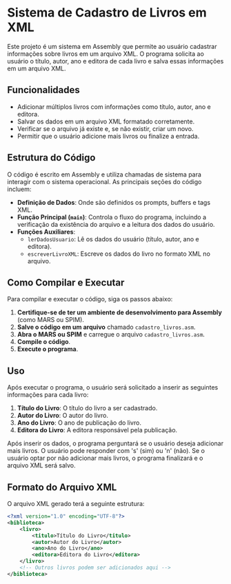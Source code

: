 # Sistema de Cadastro de Livros em XML

Este projeto é um sistema em Assembly que permite ao usuário cadastrar informações sobre livros em um arquivo XML. O programa solicita ao usuário o título, autor, ano e editora de cada livro e salva essas informações em um arquivo XML.

## Funcionalidades

- Adicionar múltiplos livros com informações como título, autor, ano e editora.
- Salvar os dados em um arquivo XML formatado corretamente.
- Verificar se o arquivo já existe e, se não existir, criar um novo.
- Permitir que o usuário adicione mais livros ou finalize a entrada.

## Estrutura do Código

O código é escrito em Assembly e utiliza chamadas de sistema para interagir com o sistema operacional. As principais seções do código incluem:

- **Definição de Dados**: Onde são definidos os prompts, buffers e tags XML.
- **Função Principal (`main`)**: Controla o fluxo do programa, incluindo a verificação da existência do arquivo e a leitura dos dados do usuário.
- **Funções Auxiliares**:
  - `lerDadosUsuario`: Lê os dados do usuário (título, autor, ano e editora).
  - `escreverLivroXML`: Escreve os dados do livro no formato XML no arquivo.

## Como Compilar e Executar

Para compilar e executar o código, siga os passos abaixo:

1. **Certifique-se de ter um ambiente de desenvolvimento para Assembly** (como MARS ou SPIM).
2. **Salve o código em um arquivo** chamado `cadastro_livros.asm`.
3. **Abra o MARS ou SPIM** e carregue o arquivo `cadastro_livros.asm`.
4. **Compile o código**.
5. **Execute o programa**.

## Uso

Após executar o programa, o usuário será solicitado a inserir as seguintes informações para cada livro:

1. **Título do Livro**: O título do livro a ser cadastrado.
2. **Autor do Livro**: O autor do livro.
3. **Ano do Livro**: O ano de publicação do livro.
4. **Editora do Livro**: A editora responsável pela publicação.

Após inserir os dados, o programa perguntará se o usuário deseja adicionar mais livros. O usuário pode responder com 's' (sim) ou 'n' (não). Se o usuário optar por não adicionar mais livros, o programa finalizará e o arquivo XML será salvo.

## Formato do Arquivo XML

O arquivo XML gerado terá a seguinte estrutura:

```xml
<?xml version="1.0" encoding="UTF-8"?>
<biblioteca>
    <livro>
        <titulo>Título do Livro</titulo>
        <autor>Autor do Livro</autor>
        <ano>Ano do Livro</ano>
        <editora>Editora do Livro</editora>
    </livro>
    <!-- Outros livros podem ser adicionados aqui -->
</biblioteca>
